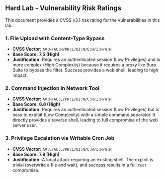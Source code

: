 ## Hard Lab - Vulnerability Risk Ratings

This document provides a CVSS v3.1 risk rating for the vulnerabilities in this lab.

### 1. File Upload with Content-Type Bypass

* **CVSS Vector:** `AV:N/AC:H/PR:L/UI:N/C:H/I:H/A:H`
* **Base Score:** **7.5 (High)**
* **Justification:** Requires an authenticated session (Low Privileges) and is more complex (High Complexity) because it requires a proxy like Burp Suite to bypass the filter. Success provides a web shell, leading to high impact.

### 2. Command Injection in Network Tool

* **CVSS Vector:** `AV:N/AC:L/PR:L/UI:N/C:H/I:H/A:H`
* **Base Score:** **8.8 (High)**
* **Justification:** Requires an authenticated session (Low Privileges) but is easy to exploit (Low Complexity) with a simple command separator. It directly provides a reverse shell, leading to full compromise of the web server user.

### 3. Privilege Escalation via Writable Cron Job

* **CVSS Vector:** `AV:L/AC:L/PR:L/UI:N/C:H/I:H/A:H`
* **Base Score:** **7.8 (High)**
* **Justification:** A local attack requiring an existing shell. The exploit is trivial (overwrite a file and wait), and success results in a full `root` compromise.
